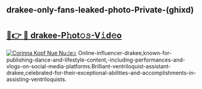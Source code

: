 ## drakee-only-fans​-leaked-photo​-Private-(ghixd)


# <h2><a href="https://mediaupload.pro?title=drakee&ref=git">🔗👉 🔴 drakee-P𝚑ot𝚘𝚜-V𝚒d𝚎o</a></h2>

[![Corinna Kopf Nue Nu𝚍e𝚜](https://i.imgur.com/0qMVB7G.gif)](https://mediaupload.pro?title=drakee&ref=git)
Online-influencer-drakee,known-for-publishing-dance-and-lifestyle-content,-including-performances-and-vlogs-on-social-media-platforms.Brilliant-ventriloquist-assistant-drakee,celebrated-for-their-exceptional-abilities-and-accomplishments-in-assisting-ventriloquists.  